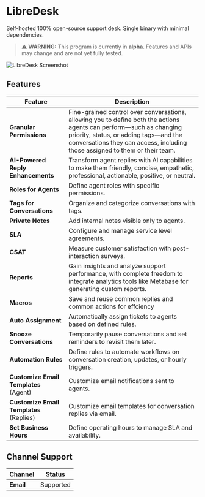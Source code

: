 # LibreDesk

Self-hosted 100% open-source support desk. Single binary with minimal dependencies.

> **⚠️ WARNING:** This program is currently in **alpha**. Features and APIs may change and are not yet fully tested.



![LibreDesk Screenshot](https://github.com/user-attachments/assets/4d0a3cfc-4342-42bf-b567-c50482306d36)

## Features

| Feature                                    | Description                                                                                  |
|--------------------------------------------|----------------------------------------------------------------------------------------------|
| **Granular Permissions**                   |Fine-grained control over conversations, allowing you to define both the actions agents can perform—such as changing priority, status, or adding tags—and the conversations they can access, including those assigned to them or their team.           |
| **AI-Powered Reply Enhancements**          | Transform agent replies with AI capabilities to make them friendly, concise, empathetic, professional, actionable, positive, or neutral. |
| **Roles for Agents**                       | Define agent roles with specific permissions.                                                |
| **Tags for Conversations**                 | Organize and categorize conversations with tags.                                             |
| **Private Notes**                          | Add internal notes visible only to agents.                                                   |
| **SLA**                                    | Configure and manage service level agreements.                                               |
| **CSAT**                                   | Measure customer satisfaction with post-interaction surveys.                                 |
| **Reports**                                | Gain insights and analyze support performance, with complete freedom to integrate analytics tools like Metabase for generating custom reports. |
| **Macros**                       | Save and reuse common replies and common actions for effciency                                             |
| **Auto Assignment**                        | Automatically assign tickets to agents based on defined rules.                               |
| **Snooze Conversations**                   | Temporarily pause conversations and set reminders to revisit them later.                     |
| **Automation Rules**                       | Define rules to automate workflows on conversation creation, updates, or hourly triggers.    |
| **Customize Email Templates** (Agent)      | Customize email notifications sent to agents.                                                |
| **Customize Email Templates** (Replies)    | Customize email templates for conversation replies via email.                                |
| **Set Business Hours**                     | Define operating hours to manage SLA and availability.                                       |

## Channel Support

| Channel   | Status     |
|-----------|------------|
| **Email** | Supported  |
